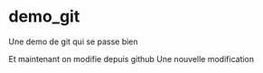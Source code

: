 # demo_git
Une demo de git qui se passe bien

Et maintenant on modifie depuis github
Une nouvelle modification